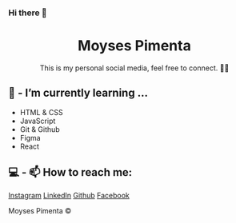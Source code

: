 ### Hi there 👋
<h1 align="center"> Moyses Pimenta </h1>

<p align="center">
This is my personal social media, feel free to connect. 👨‍💻<br/>
</p>

## 🚀 - I’m currently learning ...

- HTML & CSS
- JavaScript
- Git & Github
- Figma
- React


## 💻 - 📫 How to reach me: 
[Instagram](<https://www.instagram.com/moysespimenta/>)
[LinkedIn](<https://www.linkedin.com/in/mosheyowork/>)
[Github](<https://github.com/MoysesPimenta>)
[Facebook](<https://www.facebook.com/benmuyalmoshe>)


Moyses Pimenta ©️
